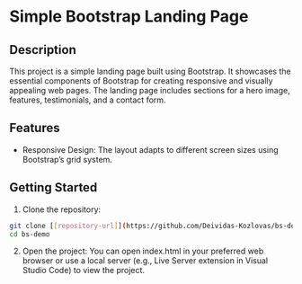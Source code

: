 # Simple Bootstrap Landing Page
## Description

This project is a simple landing page built using Bootstrap. It showcases the essential components of Bootstrap for creating responsive and visually appealing web pages. The landing page includes sections for a hero image, features, testimonials, and a contact form.

## Features
- Responsive Design: The layout adapts to different screen sizes using Bootstrap’s grid system.

## Getting Started

1. Clone the repository:
```bash
git clone [[repository-url]](https://github.com/Deividas-Kozlovas/bs-demo.git)
cd bs-demo
```

2. Open the project: You can open index.html in your preferred web browser or use a local server (e.g., Live Server extension in Visual Studio Code) to view the project.

